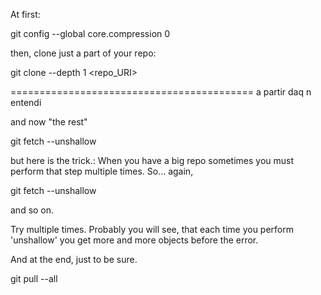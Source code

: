 At first:

git config --global core.compression 0

then, clone just a part of your repo:

git clone --depth 1 <repo_URI>




==========================================
a partir daq n entendi

and now "the rest"

git fetch --unshallow

but here is the trick.: When you have a big repo sometimes you must perform that step multiple times. So... again,

git fetch --unshallow

and so on.

Try multiple times. Probably you will see, that each time you perform 'unshallow' you get more and more objects before the error.

And at the end, just to be sure.

git pull --all
